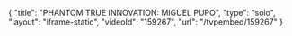 {
    "title": "PHANTOM TRUE INNOVATION: MIGUEL PUPO",
    "type": "solo",
    "layout": "iframe-static",
    "videoId": "159267",
    "url": "\/tvpembed\/159267"
}